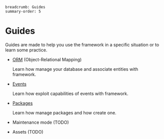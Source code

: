 ```index
breadcrumb: Guides
summary-order: 5
```

# Guides

Guides are made to help you use the framework in a specific situation or to learn some practice.

- [ORM](./guides/orm.md) (Object-Relational Mapping)

  Learn how manage your database and associate entities with framework.

- [Events](./guides/events.md)

  Learn how exploit capabilities of events with framework.

- [Packages](./guides/packages.md)

  Learn how manage packages and how create one.

- Maintenance mode (TODO)
- Assets (TODO)